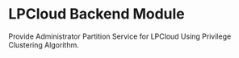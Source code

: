 # LPCloud Backend Module

Provide Administrator Partition Service for LPCloud Using Privilege Clustering Algorithm.

